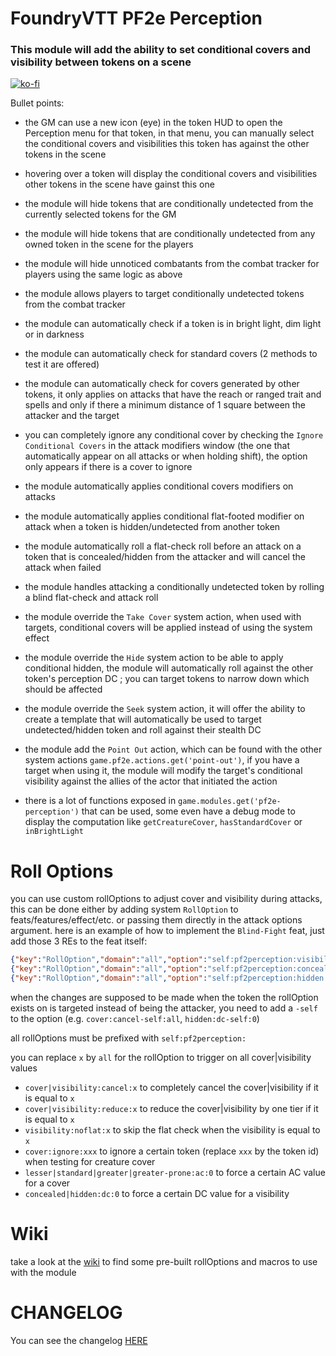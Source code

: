 # FoundryVTT PF2e Perception

### This module will add the ability to set conditional covers and visibility between tokens on a scene

[![ko-fi](https://ko-fi.com/img/githubbutton_sm.svg)](https://ko-fi.com/K3K6M2V13)

Bullet points:

-   the GM can use a new icon (eye) in the token HUD to open the Perception menu for that token, in that menu, you can manually select the conditional covers and visibilities this token has against the other tokens in the scene

-   hovering over a token will display the conditional covers and visibilities other tokens in the scene have gainst this one

-   the module will hide tokens that are conditionally undetected from the currently selected tokens for the GM

-   the module will hide tokens that are conditionally undetected from any owned token in the scene for the players

-   the module will hide unnoticed combatants from the combat tracker for players using the same logic as above

-   the module allows players to target conditionally undetected tokens from the combat tracker

-   the module can automatically check if a token is in bright light, dim light or in darkness

-   the module can automatically check for standard covers (2 methods to test it are offered)

-   the module can automatically check for covers generated by other tokens, it only applies on attacks that have the reach or ranged trait and spells and only if there a minimum distance of 1 square between the attacker and the target

-   you can completely ignore any conditional cover by checking the `Ignore Conditional Covers` in the attack modifiers window (the one that automatically appear on all attacks or when holding shift), the option only appears if there is a cover to ignore

-   the module automatically applies conditional covers modifiers on attacks

-   the module automatically applies conditional flat-footed modifier on attack when a token is hidden/undetected from another token

-   the module automatically roll a flat-check roll before an attack on a token that is concealed/hidden from the attacker and will cancel the attack when failed

-   the module handles attacking a conditionally undetected token by rolling a blind flat-check and attack roll

-   the module override the `Take Cover` system action, when used with targets, conditional covers will be applied instead of using the system effect

-   the module override the `Hide` system action to be able to apply conditional hidden, the module will automatically roll against the other token's perception DC ; you can target tokens to narrow down which should be affected

-   the module override the `Seek` system action, it will offer the ability to create a template that will automatically be used to target undetected/hidden token and roll against their stealth DC

-   the module add the `Point Out` action, which can be found with the other system actions `game.pf2e.actions.get('point-out')`, if you have a target when using it, the module will modify the target's conditional visibility against the allies of the actor that initiated the action

-   there is a lot of functions exposed in `game.modules.get('pf2e-perception')` that can be used, some even have a debug mode to display the computation like `getCreatureCover`, `hasStandardCover` or `inBrightLight`

# Roll Options

you can use custom rollOptions to adjust cover and visibility during attacks, this can be done either by adding system `RollOption` to feats/features/effect/etc. or passing them directly in the attack options argument. here is an example of how to implement the `Blind-Fight` feat, just add those 3 REs to the feat itself:

```json
{"key":"RollOption","domain":"all","option":"self:pf2perception:visibility:noflat-self:all"}
{"key":"RollOption","domain":"all","option":"self:pf2perception:concealed:dc:0"}
{"key":"RollOption","domain":"all","option":"self:pf2perception:hidden:dc:5"}
```

when the changes are supposed to be made when the token the rollOption exists on is targeted instead of being the attacker, you need to add a `-self` to the option (e.g. `cover:cancel-self:all`, `hidden:dc-self:0`)

all rollOptions must be prefixed with `self:pf2perception:`

you can replace `x` by `all` for the rollOption to trigger on all cover|visibility values

-   `cover|visibility:cancel:x` to completely cancel the cover|visibility if it is equal to `x`
-   `cover|visibility:reduce:x` to reduce the cover|visibility by one tier if it is equal to `x`
-   `visibility:noflat:x` to skip the flat check when the visibility is equal to `x`
-   `cover:ignore:xxx` to ignore a certain token (replace `xxx` by the token id) when testing for creature cover
-   `lesser|standard|greater|greater-prone:ac:0` to force a certain AC value for a cover
-   `concealed|hidden:dc:0` to force a certain DC value for a visibility

# Wiki

take a look at the [wiki](https://github.com/reonZ/pf2e-perception/wiki/Roll-Options) to find some pre-built rollOptions and macros to use with the module

# CHANGELOG

You can see the changelog [HERE](./CHANGELOG.md)
